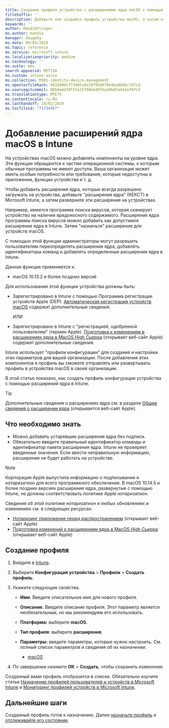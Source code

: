 ```yaml
---
title: Создание профиля устройства с расширениями ядра macOS с помощью Microsoft Intune Azure | Документация Майкрософт
titleSuffix: ''
description: Добавьте или создайте профиль устройства macOS, а затем настройте расширения ядра, чтобы разрешить переопределение пользователей, добавить идентификатор команды, а также пакет и идентификатор группы в Microsoft Intune.
keywords: ''
author: MandiOhlinger
ms.author: mandia
manager: dougeby
ms.date: 06/05/2019
ms.topic: reference
ms.service: microsoft-intune
ms.localizationpriority: medium
ms.technology: ''
ms.suite: ems
search.appverid: MET150
ms.custom: intune-azure
ms.collection: M365-identity-device-management
ms.openlocfilehash: 9832089cf73405a9e39795b076e9ead84bc7d7cd
ms.sourcegitcommit: 88b6e6d70f5fa15708e640f6e20b97a442ef07c5
ms.translationtype: MTE75
ms.contentlocale: ru-RU
ms.lasthandoff: 10/02/2019
ms.locfileid: "71734457"
---
```

# <a name="add-macos-kernel-extensions-in-intune"></a>Добавление расширений ядра macOS в Intune

На устройствах macOS можно добавлять компоненты на уровне ядра. Эти функции обращаются к частям операционной системы, к которым обычные программы не имеют доступа. Ваша организация может иметь особые потребности или требования, которые недоступны в приложении, функции устройства и т. д. 

Чтобы добавить расширения ядра, которые всегда разрешено загружать на устройства, добавьте "расширения ядра" (КЕКСТ) в Microsoft Intune, а затем разверните эти расширения на устройствах.

Например, имеется программа поиска вирусов, которая сканирует устройство на наличие вредоносного содержимого. Расширение ядра программы поиска вирусов можно добавить как допустимое расширение ядра в Intune. Затем "назначьте" расширение для устройств macOS.

С помощью этой функции администраторы могут разрешить пользователям переопределять расширения ядра, добавлять идентификаторы команд и добавлять определенные расширения ядра в Intune.

Данная функция применяется к:

- macOS 10.13.2 и более поздних версий

Для использования этой функции устройства должны быть:

- Зарегистрировано в Intune с помощью Программа регистрации устройств Apple (DEP). [Автоматическая регистрация устройств macOS](../enrollment/device-enrollment-program-enroll-macos.md) содержит дополнительные сведения.

  ИЛИ

- Зарегистрировано в Intune с "регистрацией, одобренной пользователем" (термин Apple). [Подготовка к изменениям в расширениях ядра в MacOS High Сьерра](https://support.apple.com/en-us/HT208019) (открывает веб-сайт Apple) содержит дополнительные сведения.

Intune использует "профили конфигурации" для создания и настройки этих параметров для вашей организации. После добавления этих компонентов в профиль вы сможете отправлять или развертывать профиль в устройства macOS в своей организации.

В этой статье показано, как создать профиль конфигурации устройства с помощью расширений ядра в Intune.

> [!TIP]
> Дополнительные сведения о расширениях ядра см. в разделе [Общие сведения о расширении ядра](https://developer.apple.com/library/archive/documentation/Darwin/Conceptual/KernelProgramming/Extend/Extend.html) (открывается веб-сайт Apple).

## <a name="what-you-need-to-know"></a>Что необходимо знать

- Можно добавить устаревшие расширения ядра без подписи.
- Обязательно введите правильный идентификатор команды и идентификатор пакета расширения ядра. Intune не проверяет введенные значения. Если ввести неправильную информацию, расширение не будет работать на устройстве.

> [!NOTE]
> Корпорация Apple выпустила информацию о подписывании и нотаризатион для всего программного обеспечения. В macOS 10.14.5 и более поздних версиях расширения ядра, развернутые с помощью Intune, не должны соответствовать политике Apple нотаризатион.
>
> Сведения об этой политике нотаризатион и любых обновлениях и изменениях см. в следующих ресурсах:
>
> - [Нотаризинг приложение перед распространением](https://developer.apple.com/documentation/security/notarizing_your_app_before_distribution) (открывает веб-сайт Apple) 
> - [Подготовка изменений к расширениям ядра в MacOS High Сьерра](https://support.apple.com/en-us/HT208019) (открывает веб-сайт Apple)

## <a name="create-the-profile"></a>Создание профиля

1. Войдите в [Intune](https://go.microsoft.com/fwlink/?linkid=2090973).
2. Выберите **Конфигурация устройства** > **Профили** > **Создать профиль**.
3. Укажите следующие свойства.

    - **Имя.** Введите описательное имя для нового профиля.
    - **Описание.** Введите описание профиля. Этот параметр является необязательным, но мы рекомендуем его использовать.
    - **Платформа:** выберите **macOS**.
    - **Тип профиля**: выберите **расширения**.
    - **Параметры:** введите параметры, которые нужно настроить. См. полный список параметров и сведения об их назначении:

        - [macOS](kernel-extensions-settings-macos.md)

4. По завершении нажмите **ОК** > **Создать**, чтобы сохранить изменения.

Созданный вами профиль отобразится в списке. Обязательно изучите статьи [Назначение профилей пользователей и устройств в Microsoft Intune](../device-profile-assign.md) и [Мониторинг профилей устройств в Microsoft Intune](../device-profile-monitor.md).

## <a name="next-steps"></a>Дальнейшие шаги

Созданный профиль готов к назначению. Далее [назначьте профиль](../device-profile-assign.md) и [отслеживайте его состояние](../device-profile-monitor.md).
